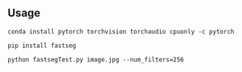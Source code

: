 ## Usage

`conda install pytorch torchvision torchaudio cpuonly -c pytorch`

`pip install fastseg`

`python fastsegTest.py image.jpg --num_filters=256`
